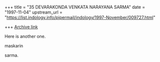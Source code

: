 +++
title = "35 DEVARAKONDA VENKATA NARAYANA SARMA"
date = "1997-11-04"
upstream_url = "https://list.indology.info/pipermail/indology/1997-November/009727.html"

+++
[Archive link](https://list.indology.info/pipermail/indology/1997-November/009727.html)

Here is another one.

maskarin

sarma.



